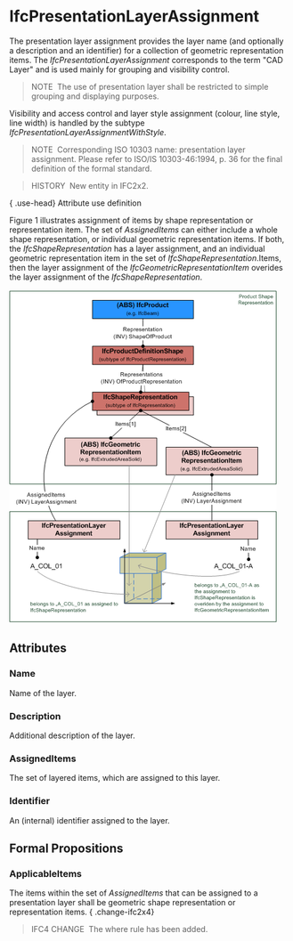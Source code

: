 # IfcPresentationLayerAssignment

The presentation layer assignment provides the layer name (and optionally a description and an identifier) for a collection of geometric representation items. The _IfcPresentationLayerAssignment_ corresponds to the term "CAD Layer" and is used mainly for grouping and visibility control.

> NOTE&nbsp; The use of presentation layer shall be restricted to simple grouping and displaying purposes.

Visibility and access control and layer style assignment (colour, line style, line width) is handled by the subtype _IfcPresentationLayerAssignmentWithStyle_.

> NOTE&nbsp; Corresponding ISO 10303 name: presentation layer assignment. Please refer to ISO/IS 10303-46:1994, p. 36 for the final definition of the formal standard.

> HISTORY&nbsp; New entity in IFC2x2.

{ .use-head}
Attribute use definition

Figure 1 illustrates assignment of items by shape representation or representation item. The set of _AssignedItems_ can either include a whole shape representation, or individual geometric representation items. If both, the _IfcShapeRepresentation_ has a layer assignment, and an individual geometric representation item in the set of _IfcShapeRepresentation_.Items, then the layer assignment of the _IfcGeometricRepresentationItem_ overides the layer assignment of the _IfcShapeRepresentation_.

!["instantiation diagram"](../../../../figures/ifcpresentationlayerassignment-fig1.png "Figure 1 &mdash; Presentation layer assignment")

## Attributes

### Name
Name of the layer.

### Description
Additional description of the layer.

### AssignedItems
The set of layered items, which are assigned to this layer.

### Identifier
An (internal) identifier assigned to the layer.

## Formal Propositions

### ApplicableItems
The items within the set of _AssignedItems_ that can be assigned to a presentation layer shall be geometric shape representation or representation items.
{ .change-ifc2x4}
> IFC4 CHANGE&nbsp; The where rule has been added.
